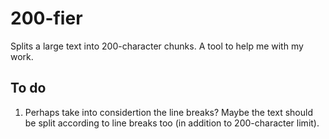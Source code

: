200-fier
========

Splits a large text into 200-character chunks. A tool to help me with my work.

## To do
1. Perhaps take into considertion the line breaks? Maybe the text should be split according to line breaks too (in addition to 200-character limit).
